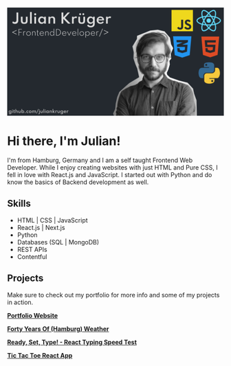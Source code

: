 ![Julian Krüger, Frontend Web Development](https://github.com/juliankruger/juliankruger/blob/main/github-banner.png)


# Hi there, I'm Julian!


I'm from Hamburg, Germany and I am a self taught Frontend Web Developer. While I enjoy creating websites with just HTML and Pure CSS, I fell in love with React.js and JavaScript. I started out with Python and do know the basics of Backend development as well.
## Skills

* HTML | CSS | JavaScript
* React.js | Next.js
* Python
* Databases (SQL | MongoDB)
* REST APIs
* Contentful

## Projects

Make sure to check out my portfolio for more info and some of my projects in action.

**[Portfolio Website](https://www.iamjulian.de/)**

**[Forty Years Of (Hamburg) Weather](https://fortyyearsofweather.netlify.app/)**

**[Ready, Set, Type! - React Typing Speed Test](https://readysettype.netlify.app/)**

**[Tic Tac Toe React App](https://click-tac-toe.netlify.app/)**
